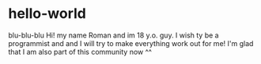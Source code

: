 # hello-world
blu-blu-blu
Hi! 
my name Roman and im 18 y.o. guy.
I wish ty be a programmist and and I will try to make everything work out for me!
I'm glad that I am also part of this community now ^^
